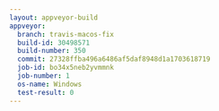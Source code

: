 ```yaml
---
layout: appveyor-build
appveyor:
  branch: travis-macos-fix
  build-id: 30498571
  build-number: 350
  commit: 27328ffba496a6486af5daf8948d1a1703618719
  job-id: bo34x5neb2yvmmnk
  job-number: 1
  os-name: Windows
  test-result: 0
---
```

